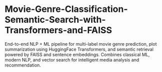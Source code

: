 # Movie-Genre-Classification-Semantic-Search-with-Transformers-and-FAISS
End-to-end NLP + ML pipeline for multi-label movie genre prediction, plot summarization using HuggingFace Transformers, and semantic retrieval powered by FAISS and sentence embeddings. Combines classical ML, modern NLP, and vector search for intelligent media analysis and recommendation.
